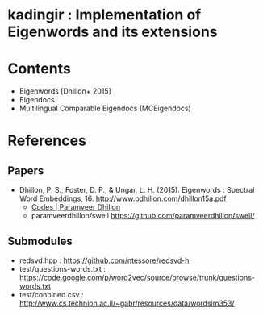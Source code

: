 kadingir : Implementation of Eigenwords and its extensions
================

# Contents
* Eigenwords [Dhillon+ 2015]
* Eigendocs
* Multilingual Comparable Eigendocs (MCEigendocs)

# References
## Papers
* Dhillon, P. S., Foster, D. P., & Ungar, L. H. (2015). Eigenwords : Spectral Word Embeddings, 16. <http://www.pdhillon.com/dhillon15a.pdf>
    * [Codes | Paramveer Dhillon](http://www.pdhillon.com/code.html)
    * paramveerdhillon/swell  <https://github.com/paramveerdhillon/swell/>
    
## Submodules
* redsvd.hpp : <https://github.com/ntessore/redsvd-h>
* test/questions-words.txt : <https://code.google.com/p/word2vec/source/browse/trunk/questions-words.txt>
* test/conbined.csv : <http://www.cs.technion.ac.il/~gabr/resources/data/wordsim353/>

